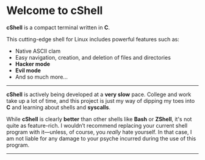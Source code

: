 # Welcome to cShell

**cShell** is a compact terminal written in **C**.

This cutting-edge shell for Linux includes powerful features such as:

- Native ASCII clam
- Easy navigation, creation, and deletion of files and directories
- **Hacker mode**
- **Evil mode**
- And so much more…

---

**cShell** is actively being developed at a **very slow** pace. College and work take up a lot of time, and this project is just my way of dipping my toes into **C** and learning about shells and **syscalls**.

While **cShell** is clearly **better** than other shells like **Bash** or **ZShell**, it's not quite as feature-rich. I wouldn’t recommend replacing your current shell program with it—unless, of course, you *really* hate yourself. In that case, I am not liable for any damage to your psyche incurred during the use of this program. 

---